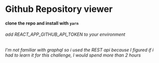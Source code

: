 # Github Repository viewer
#### clone the repo and install with `yarn`
###### add REACT_APP_GITHUB_API_TOKEN to your environment

###### I'm not familiar with graphql so i used the REST api because I figured if i had to learn it for this challenge, I would spend more than 2 hours


